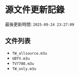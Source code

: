 # 源文件更新記錄

最後更新時間: `2025-09-24 23:27:09`

## 文件列表
- `TW_allsource.m3u`
- `UBTV.m3u`
- `TV7708.m3u`
- `TW_only.m3u`
